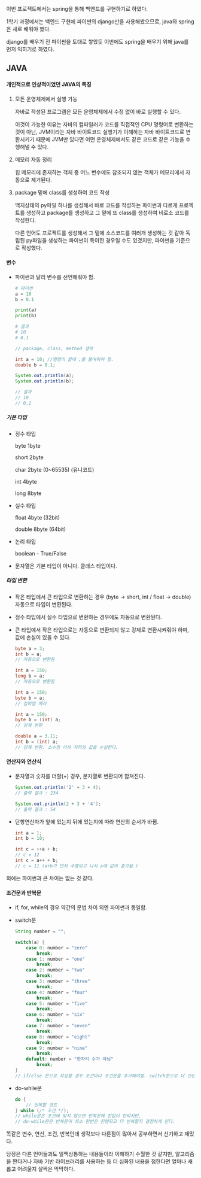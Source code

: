 이번 프로젝트에서는 spring을 통해 백엔드를 구현하기로 하였다.

1학기 과정에서는 백엔드 구현에 파이썬의 django만을 사용해봤으므로, java와 spring은 새로 배워야 했다.

django를 배우기 전 파이썬을 토대로 쌓았듯 이번에도 spring을 배우기 위해 java를 먼저 익히기로 하였다.



## JAVA

#### 개인적으로 인상적이었던 JAVA의 특징

1. 모든 운영체제에서 실행 가능

   자바로 작성된 프로그램은 모든 운영체제에서 수정 없이 바로 실행할 수 있다.

   이것이 가능한 이유는 자바의 컴파일러가 코드를 직접적인 CPU 명령어로 변환하는것이 아닌, JVM이라는 자바 바이트코드 실행기가 이해하는 자바 바이트코드로 변환시키기 때문에 JVM만 있다면 어떤 운영체제에서도 같은 코드로 같은 기능을 수행해낼 수 있다.

2. 메모리 자동 정리

   힙 메모리에 존재하는 객체 중 어느 변수에도 참조되지 않는 객체가 메모리에서 자동으로 제거된다.

3. package 밑에 class를 생성하여 코드 작성

   백지상태의 py파일 하나를 생성해서 바로 코드를 작성하는 파이썬과 다르게 프로젝트를 생성하고 package를 생성하고 그 밑에 또 class를 생성하여 비로소 코드를 작성한다.

   다른 언어도 프로젝트를 생성해서 그 밑에 소스코드를 여러개 생성하는 것 같아 독립된 py파일을 생성하는 파이썬이 특이한 경우일 수도 있겠지만, 파이썬을 기준으로 작성했다.



#### 변수

* 파이썬과 달리 변수를 선언해줘야 함.

  ```python
  # 파이썬
  a = 10
  b = 0.1
  
  print(a)
  print(b)
  
  # 결과
  # 10
  # 0.1
  ```

  ```java
  // package, class, method 생략
  
  int a = 10; //명령어 끝에 ;를 붙여줘야 함.
  double b = 0.1;
  
  System.out.println(a);
  System.out.println(b);
  
  // 결과
  // 10
  // 0.1
  ```

##### 기본 타입

* 정수 타입

  byte     1byte

  short   2byte

  char     2byte (0~65535) (유니코드)

  int        4byte

  long     8byte

* 실수 타입

  float        4byte (32bit)

  double   8byte (64bit)

* 논리 타입

  boolean - True/False

* 문자열은 기본 타입이 아니다. 클래스 타입이다.



##### 타입 변환

* 작은 타입에서 큰 타입으로 변환하는 경우 (byte -> short, int / float -> double) 자동으로 타입이 변환된다.

* 정수 타입에서 실수 타입으로 변환하는 경우에도 자동으로 변환된다.

* 큰 타입에서 작은 타입으로는 자동으로 변환되지 않고 강제로 변환시켜줘야 하며, 값에 손실이 있을 수 있다.

  ```java
  byte a = 3;
  int b = a;
  // 자동으로 변환됨
  
  int a = 150;
  long b = a;
  // 자동으로 변환됨
  
  int a = 150;
  byte b = a;
  // 컴파일 에러
  
  int a = 150;
  byte b = (int) a;
  // 강제 변환
  
  double a = 3.11;
  int b = (int) a;
  // 강제 변환. 소수점 이하 자리의 값을 손실한다.
  ```



#### 연산자와 연산식

* 문자열과 숫자를 더할(+) 경우, 문자열로 변환되어 합쳐진다.

  ```java
  System.out.println('2' + 3 + 4);
  // 출력 결과 : 234
  
  System.out.println(2 + 3 + '4');
  // 출력 결과 : 54
  ```

* 단항연산자가 앞에 있는지 뒤에 있는지에 따라 연산의 순서가 바뀜.

  ```java
  int a = 1;
  int b = 10;
  
  int c = ++a + b;
  // c = 12
  int c = a++ + b;
  // c = 11 (a+b가 먼저 수행되고 나서 a에 값이 증가됨.)
  ```

외에는 파이썬과 큰 차이는 없는 것 같다.



#### 조건문과 반복문

* if, for, while의 경우 약간의 문법 차이 외엔 파이썬과 동일함.

* switch문

  ```java
  String number = "";
  
  switch(a) {
      case 0: number = "zero"
          break;
      case 1: number = "one"
          break;
      case 2: number = "two"
          break;
      case 3: number = "three"
          break;
      case 4: number = "four"
          break;
      case 5: number = "five"
          break;
      case 6: number = "six"
          break;
      case 7: number = "seven"
          break;
      case 8: number = "eight"
          break;
      case 9: number = "nine"
          break;
      default: number = "한자리 수가 아님"
          break;
  }
  // if/else 문으로 작성할 경우 조건마다 조건문을 추가해야함. switch문으로 더 간단하게 작성할 수 있다.
  ```

* do-while문

  ```java
  do {
      // 반복할 코드
  } while (/* 조건 */);
  // while문은 조건에 맞지 않으면 반복문에 진입이 안되지만,
  // do-while문은 반복문이 최소 한번은 진행되고 더 반복할지 결정하게 된다.
  ```

  





똑같은 변수, 연산, 조건, 반복인데 생각보다 다른점이 많아서 공부하면서 신기하고 재밌다.

당장은 다른 언어들과도 일맥상통하는 내용들이라 이해하기 수월한 것 같지만, 알고리즘을 짠다거나 자바 기반 라이브러리를 사용하는 등 더 심화된 내용을 접한다면 얼마나 새롭고 어려울지 살짝은 막막하다. 